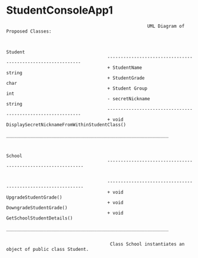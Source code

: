 # StudentConsoleApp1

                                                         UML Diagram of Proposed Classes:
                                                         
                                                         
                                                                    Student
                                          ------------------------------------------------------------
                                          + StudentName                                         string
                                          + StudentGrade                                          char
                                          + Student Group                                          int
                                          - secretNickname                                      string
                                          ------------------------------------------------------------
                                          + void              DisplaySecretNicknameFromWithinStudentClass()
                                          _____________________________________________________________
                                          
                                          
                                                                     School
                                          -------------------------------------------------------------
                                          
                                          
                                          -------------------------------------------------------------                                     
                                          + void                                  UpgradeStudentGrade()
                                          + void                                DowngradeStudentGrade()
                                          + void                              GetSchoolStudentDetails()
                                          _____________________________________________________________
                                          
                                          
                                           Class School instantiates an object of public class Student.
